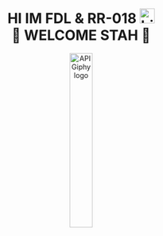 <h1 align="center">      HI IM FDL & RR-018 <img src="https://user-images.githubusercontent.com/1303154/88677602-1635ba80-d120-11ea-84d8-d263ba5fc3c0.gif" width="30px" alt="hi"><br>👑 WELCOME STAH 👑</h1>

<p align="center">
<img src="https://f.top4top.io/p_18972zu6n0.png" width="30%" alt="API Giphy logo"/>
</p>
